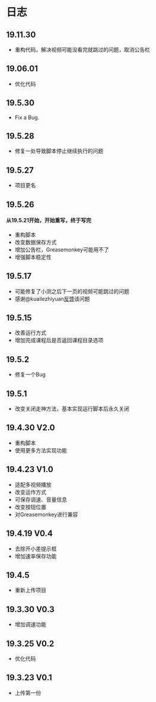 # 日志  

## 19.11.30
* 重构代码，解决视频可能没看完就跳过的问题，取消公告栏

## 19.06.01
* 优化代码

## 19.5.30
* Fix a Bug.

## 19.5.28
* 修复一处导致脚本停止继续执行的问题

## 19.5.27
* 项目更名

## 19.5.26
#### 从19.5.21开始，开始重写，终于写完
* 重构脚本
* 改变数据保存方式
* 增加公告栏，Greasemonkey可能用不了
* 增强脚本稳定性

## 19.5.17
* 可能修复了小测之后下一页的视频可能跳过的问题
* 感谢@kuailezhiyuan[反馈](https://github.com/Brush-JIM/YouXueYuan_Watch-Video/issues/1)该问题

## 19.5.15
* 改善运行方式
* 增加完成课程后是否返回课程目录选项

## 19.5.2
* 修复一个Bug

## 19.5.1
* 改变关闭走神方法，基本实现运行脚本后永久关闭

## 19.4.30 V2.0
* 重构脚本
* 使用更多方法实现功能

## 19.4.23 V1.0
* 适配多视频播放
* 改变运作方式
* 可保存调速、音量信息
* 改变按钮位置
* 对Greasemonkey进行兼容

## 19.4.19 V0.4
* 去除开小差提示框  
* 增加速率保存功能

## 19.4.5
* 重新上传项目  

## 19.3.30 V0.3
* 增加调速功能

## 19.3.25 V0.2
* 优化代码  

## 19.3.23 V0.1
* 上传第一份  
